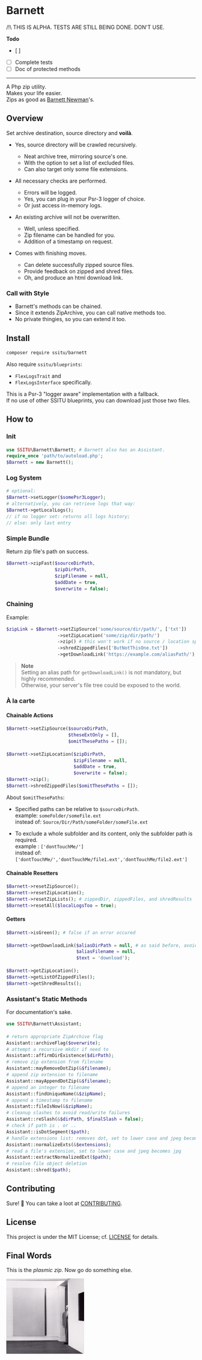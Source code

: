 # Barnett

/!\ THIS IS ALPHA. TESTS ARE STILL BEING DONE. DON'T USE.

**Todo**
- [ ] 
- [ ] Complete tests
- [ ] Doc of protected methods

___

A Php zip utility.  
Makes your life easier.  
Zips as good as [Barnett Newman](https://www.moma.org/artists/4285)'s.

## Overview

Set archive destination, source directory and **voilà**.

* Yes, source directory will be crawled recursively.
  * Neat archive tree, mirroring source's one.
  * With the option to set a list of excluded files.
  * Can also target only some file extensions.

* All necessary checks are performed.
  * Errors will be logged.
  * Yes, you can plug in your Psr-3 logger of choice.
  * Or just access in-memory logs.

* An existing archive will not be overwritten.
  * Well, unless specified.
  * Zip filename can be handled for you.
  * Addition of a timestamp on request.

* Comes with finishing moves.
  * Can delete successfully zipped source files.
  * Provide feedback on zipped and shred files. 
  * Oh, and produce an html download link.

### Call with Style

- Barnett's methods can be chained.  
- Since it extends ZipArchive, you can call native methods too.  
- No private thingies, so you can extend it too.

## Install

```bash
composer require ssitu/barnett
```

Also require `ssitu/blueprints`:  
- `FlexLogsTrait` and 
- `FlexLogsInterface` specifically.  

This is a Psr-3 "logger aware" implementation with a fallback.  
If no use of other SSITU blueprints, you can download just those two files.

## How to

### Init

```php
use SSITU\Barnett\Barnett; # Barnett also has an Assistant.
require_once 'path/to/autoload.php';
$Barnett = new Barnett();
```

### Log System

```php
# optional:
$Barnett->setLogger($somePsr3Logger);
# alternatively, you can retrieve logs that way:
$Barnett->getLocalLogs();
// if no logger set: returns all logs history;
// else: only last entry
```

### Simple Bundle

Return zip file's path on success.

```php
$Barnett->zipFast($sourceDirPath, 
                  $zipDirPath, 
                  $zipFilename = null, 
                  $addDate = true, 
                  $overwrite = false);
```

### Chaining

Example:

```php
$zipLink = $Barnett->setZipSource('some/source/dir/path/', ['txt'])
                   ->setZipLocation('some/zip/dir/path/')
                   ->zip() # this won't work if no source / location specified
                   ->shredZippedFiles(['ButNotThisOne.txt'])
                   ->getDownloadLink('https://example.com/aliasPath/');
```

> **Note**  
Setting an alias path for `getDownloadLink()` is not mandatory, but highly recommended.  
Otherwise, your server's file tree could be exposed to the world.

### À la carte

#### Chainable Actions

```php
$Barnett->setZipSource($sourceDirPath, 
                       $theseExtOnly = [], 
                       $omitThesePaths = []);

$Barnett->setZipLocation($zipDirPath, 
                         $zipFilename = null, 
                         $addDate = true, 
                         $overwrite = false);
$Barnett->zip();
$Barnett->shredZippedFiles($omitThesePaths = []);
```

About `$omitThesePaths`:

- Specified paths can be relative to `$sourceDirPath`.  
example: `someFolder/someFile.ext`  
instead of: `Source/Dir/Path/someFolder/someFile.ext`

- To exclude a whole subfolder and its content, only the subfolder path is required.  
example : `['dontTouchMe/']`  
instead of: `['dontTouchMe/','dontTouchMe/file1.ext','dontTouchMe/file2.ext']`



#### Chainable Resetters

```php
$Barnett->resetZipSource();
$Barnett->resetZipLocation();
$Barnett->resetZipLists(); # zippedDir, zippedFiles, and shredResults
$Barnett->resetAll($localLogsToo = true);
```

#### Getters

```php
$Barnett->isGreen(); # false if an error occured

$Barnett->getDownloadLink($aliasDirPath = null, # as said before, avoid null
                          $aliasFilename = null, 
                          $text = 'download');

$Barnett->getZipLocation();
$Barnett->getListOfZippedFiles();
$Barnett->getShredResults();
```

### Assistant's Static Methods

For documentation's sake.

```php
use SSITU\Barnett\Assistant;

# return appropriate ZipArchive flag
Assistant::archiveFlag($overwrite);
# attempt a recursive mkdir if need to
Assistant::affirmDirExistence($dirPath);
# remove zip extension from filename
Assistant::mayRemoveDotZip(&$filename);
# append zip extension to filename
Assistant::mayAppendDotZip(&$filename);
# append an integer to filename
Assistant::findUniqueName(&$zipName);
# append a timestamp to filename
Assistant::fileIsNow(&$zipName);
# cleanup slashes to avoid read/write failures
Assistant::reSlash(&$dirPath, $finalSlash = false);
# check if path is . or ..
Assistant::isDotSegment($path);
# handle extensions list: removes dot, set to lower case and jpeg becomes jpg
Assistant::normalizeExts(&$extensions);
# read a file's extension, set to lower case and jpeg becomes jpg
Assistant::extractNormalizedExt($path);
# resolve file object deletion
Assistant::shred($path);
```

## Contributing

Sure! :raised_hands:
You can take a loot at [CONTRIBUTING](CONTRIBUTING.md).

## License

This project is under the MIT License; cf. [LICENSE](LICENSE) for details.

## Final Words

This is the _plasmic zip_.
Now go do something else.

![Barnett Newman at Betty Parsons gallery | photo by Hans Namuth](Barnett-Newman-at-Betty-Parsons-gallery-photo-by-Hans-Namuth.png)
